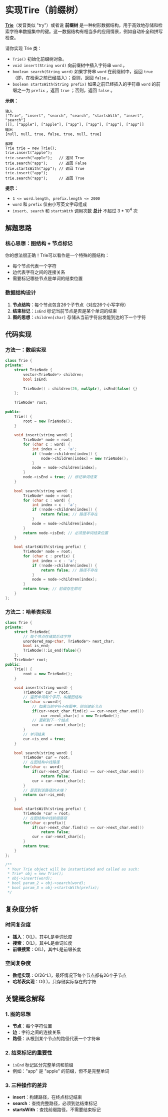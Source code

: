 # 实现Tire（前缀树）

**[Trie](https://baike.baidu.com/item/字典树/9825209?fr=aladdin)**（发音类似 "try"）或者说 **前缀树** 是一种树形数据结构，用于高效地存储和检索字符串数据集中的键。这一数据结构有相当多的应用情景，例如自动补全和拼写检查。

请你实现 Trie 类：

- `Trie()` 初始化前缀树对象。
- `void insert(String word)` 向前缀树中插入字符串 `word` 。
- `boolean search(String word)` 如果字符串 `word` 在前缀树中，返回 `true`（即，在检索之前已经插入）；否则，返回 `false` 。
- `boolean startsWith(String prefix)` 如果之前已经插入的字符串 `word` 的前缀之一为 `prefix` ，返回 `true` ；否则，返回 `false` 。

 

**示例：**

```
输入
["Trie", "insert", "search", "search", "startsWith", "insert", "search"]
[[], ["apple"], ["apple"], ["app"], ["app"], ["app"], ["app"]]
输出
[null, null, true, false, true, null, true]

解释
Trie trie = new Trie();
trie.insert("apple");
trie.search("apple");   // 返回 True
trie.search("app");     // 返回 False
trie.startsWith("app"); // 返回 True
trie.insert("app");
trie.search("app");     // 返回 True
```

 

**提示：**

- `1 <= word.length, prefix.length <= 2000`
- `word` 和 `prefix` 仅由小写英文字母组成
- `insert`、`search` 和 `startsWith` 调用次数 **总计** 不超过 $3 * 10^4$ 次

## 解题思路

### 核心思想：图结构 + 节点标记
你的想法很正确！Trie可以看作是一个特殊的图结构：
- 每个节点代表一个字符
- 边代表字符之间的连接关系
- 需要标记哪些节点是单词的结束位置

### 数据结构设计
1. **节点结构**：每个节点包含26个子节点（对应26个小写字母）
2. **结束标记**：`isEnd` 标记当前节点是否是某个单词的结束
3. **图的思想**：`children[char]` 存储从当前字符出发能到达的下一个字符

## 代码实现

### 方法一：数组实现

```cpp
class Trie {
private:
    struct TrieNode {
        vector<TrieNode*> children;
        bool isEnd;
        
        TrieNode() : children(26, nullptr), isEnd(false) {}
    };
    
    TrieNode* root;
    
public:
    Trie() {
        root = new TrieNode();
    }
    
    void insert(string word) {
        TrieNode* node = root;
        for (char c : word) {
            int index = c - 'a';
            if (!node->children[index]) {
                node->children[index] = new TrieNode();
            }
            node = node->children[index];
        }
        node->isEnd = true; // 标记单词结束
    }
    
    bool search(string word) {
        TrieNode* node = root;
        for (char c : word) {
            int index = c - 'a';
            if (!node->children[index]) {
                return false; // 路径不存在
            }
            node = node->children[index];
        }
        return node->isEnd; // 必须是单词结束位置
    }
    
    bool startsWith(string prefix) {
        TrieNode* node = root;
        for (char c : prefix) {
            int index = c - 'a';
            if (!node->children[index]) {
                return false; // 路径不存在
            }
            node = node->children[index];
        }
        return true; // 前缀存在即可
    }
};
```

### 方法二：哈希表实现

```cpp
class Trie {
private:
    struct TrieNode{
        // 每个节点存储其后续字符
        unordered_map<char, TrieNode*> next_char;
        bool is_end;
        TrieNode():is_end(false){}
    };
    TrieNode* root;
public:
    Trie() {
        root = new TrieNode();
    }
    
    void insert(string word) {
        TrieNode* cur = root;
        // 遍历单词每个字符，构建图结构
        for(char c:word){
            // 如果当前字符不在图中，则创建新节点
            if(cur->next_char.find(c) == cur->next_char.end())
                cur->next_char[c] = new TrieNode();
            // 更新到下一个结点
            cur = cur->next_char[c];
        }
        // 单词结束
        cur->is_end = true;
    }
    
    bool search(string word) {
        TrieNode* cur = root;
        // 在图结构中找路径
        for(char c: word){
            if(cur->next_char.find(c) == cur->next_char.end())
                return false;
            cur = cur->next_char[c];
        }
        // 是否到该路径的末端？
        return cur->is_end;
    }
    
    bool startsWith(string prefix) {
        TrieNode *cur = root;
        // 在图结构中找前缀路径
        for(char c:prefix){
            if(cur->next_char.find(c) == cur->next_char.end())
                return false;
            cur = cur->next_char[c];
        }
        return true;
    }
};

/**
 * Your Trie object will be instantiated and called as such:
 * Trie* obj = new Trie();
 * obj->insert(word);
 * bool param_2 = obj->search(word);
 * bool param_3 = obj->startsWith(prefix);
 */
```

## 复杂度分析

### 时间复杂度
- **插入**：O(L)，其中L是单词长度
- **搜索**：O(L)，其中L是单词长度
- **前缀搜索**：O(L)，其中L是前缀长度

### 空间复杂度
- **数组实现**：O(26^L)，最坏情况下每个节点都有26个子节点
- **哈希表实现**：O(L)，只存储实际存在的字符

## 关键概念解释

### 1. 图的思想
- **节点**：每个字符位置
- **边**：字符之间的连接关系
- **路径**：从根到某个节点的路径代表一个字符串

### 2. 结束标记的重要性
- `isEnd` 标记区分完整单词和前缀
- 例如："app" 是 "apple" 的前缀，但不是完整单词

### 3. 三种操作的差异
- **insert**：构建路径，在终点标记结束
- **search**：查找完整路径，必须到达结束标记
- **startsWith**：查找前缀路径，不需要结束标记

